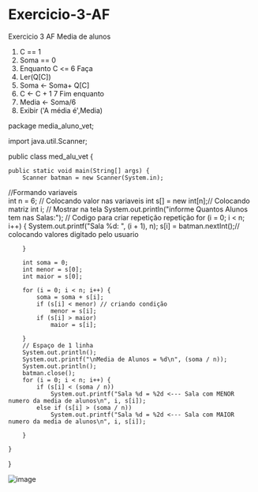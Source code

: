 # Exercicio-3-AF
Exercicio 3 AF Media de alunos 


1. C == 1
2. Soma == 0
3. Enquanto C <= 6 Faça
4.  Ler(Q[C])
5. Soma <- Soma+ Q[C]
6. C <- C + 1
7 Fim enquanto
8. Media <- Soma/6
9. Exibir ('A média é',Media)


package media_aluno_vet;

import java.util.Scanner;

public class med_alu_vet {

	public static void main(String[] args) {
		Scanner batman = new Scanner(System.in);
//Formando variaveis   
		int n = 6; // Colocando valor nas variaveis
		int s[] = new int[n];// Colocando  matriz
		int i;
		// Mostrar na tela
		System.out.println("informe Quantos Alunos tem nas Salas:");
		// Codigo para criar repetição repetição
		for (i = 0; i < n; i++) {
			System.out.printf("Sala %d: ", (i + 1), n);
			s[i] = batman.nextInt();// colocando valores digitado pelo usuario

		}

		int soma = 0;
		int menor = s[0];
		int maior = s[0];

		for (i = 0; i < n; i++) {
			soma = soma + s[i];
			if (s[i] < menor) // criando condição
				menor = s[i];
			if (s[i] > maior)
				maior = s[i];

		}
		// Espaço de 1 linha
		System.out.println();
		System.out.printf("\nMedia de Alunos = %d\n", (soma / n));
		System.out.println();
		batman.close();
		for (i = 0; i < n; i++) {
			if (s[i] < (soma / n))
				System.out.printf("Sala %d = %2d <--- Sala com MENOR numero da media de alunos\n", i, s[i]);
			else if (s[i] > (soma / n))
				System.out.printf("Sala %d = %2d <--- Sala com MAIOR numero da media de alunos\n", i, s[i]);

		}

	}

}


![image](https://user-images.githubusercontent.com/103973613/173458099-00b1e0c1-561c-460f-9d8c-dbc4b1d43e89.png)
